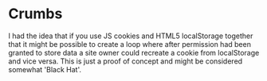 # Crumbs
I had the idea that if you use JS cookies and HTML5 localStorage together that it might be 
possible to create a loop where after permission had been granted to store data a site owner 
could recreate a cookie from localStorage and vice versa. This is just a proof of concept and 
might be considered somewhat 'Black Hat'.
